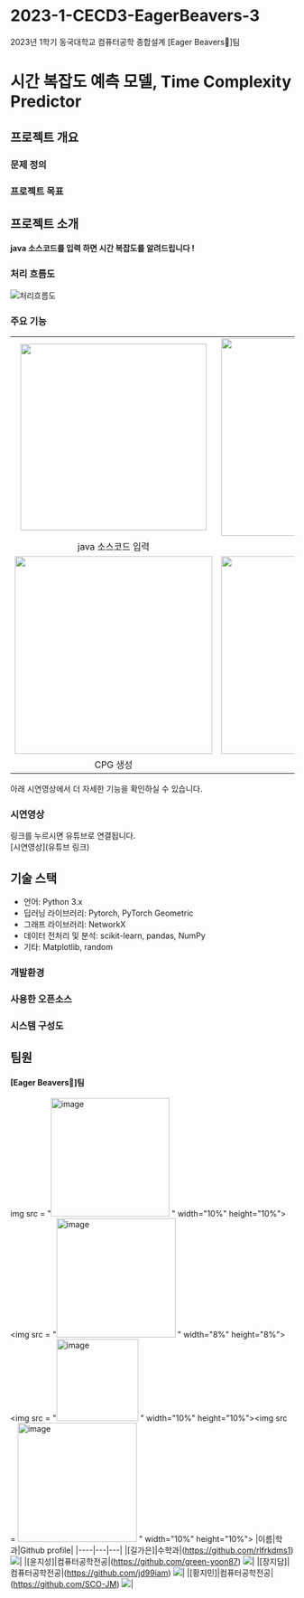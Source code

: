 # 2023-1-CECD3-EagerBeavers-3
2023년 1학기 동국대학교 컴퓨터공학 종합설계 [Eager Beavers🦦]팀 

# 시간 복잡도 예측 모델, Time Complexity Predictor

## 프로젝트 개요

### 문제 정의


### 프로젝트 목표


## 프로젝트 소개

#### java 소스코드를 입력 하면 시간 복잡도를 알려드립니다 !


### 처리 흐름도
<img alt="처리흐름도" src="https://github.com/CSID-DGU/2023-1-CECD3-EagerBeavers-3/assets/83744709/28d3900a-a053-4d40-af04-638ccfd7d7e7">


### 주요 기능

|                                              |                                                  |                                                    |
| :------------------------------------------: | :----------------------------------------------: | :------------------------------------------------: |
| <img src="" width="330"> |   <img src="" width="350">   | <img src="" width="350"> |
|                 java 소스코드 입력                  |                   결과 출력                   |                 기타                 |
|    <img src="" width="350">    | <img src="" width="350"> |     <img src="" width="350">     |
|                 CPG 생성                  |                 기타                |                     기타                      |

아래 시연영상에서 더 자세한 기능을 확인하실 수 있습니다.

### 시연영상

링크를 누르시면 유튜브로 연결됩니다.<br>
[시연영상](유튜브 링크)<br>


## 기술 스택
- 언어: Python 3.x
- 딥러닝 라이브러리: Pytorch, PyTorch Geometric
- 그래프 라이브러리: NetworkX
- 데이터 전처리 및 분석: scikit-learn, pandas, NumPy
- 기타: Matplotlib, random

### 개발환경


### 사용한 오픈소스


### 시스템 구성도


## 팀원

#### [Eager Beavers🦦]팀 
img src = "<img width="210" alt="image" src="https://github.com/CSID-DGU/2023-1-CECD3-EagerBeavers-3/assets/113659520/f8fed6cf-1d4e-445a-b56c-29a0098feb44">
" width="10%" height="10%"><img src = "<img width="211" alt="image" src="https://github.com/CSID-DGU/2023-1-CECD3-EagerBeavers-3/assets/113659520/74296b2d-5b51-496f-aa3d-be4ac2cef084">
" width="8%" height="8%"><img src = "<img width="145" alt="image" src="https://github.com/CSID-DGU/2023-1-CECD3-EagerBeavers-3/assets/113659520/658a6416-88f4-418e-90f9-b9a0aa12c10e">
" width="10%" height="10%"><img src = <img width="211" alt="image" src="https://github.com/CSID-DGU/2023-1-CECD3-EagerBeavers-3/assets/113659520/eac3a812-f673-413b-b7a8-b7c73f850673">
" width="10%" height="10%">
|이름|학과|Github profile|
|----|---|---|
|[길가은]|수학과|(https://github.com/rlfrkdms1) [![](https://img.shields.io/badge/Github-Dan2dani-blue?style=flat-square&logo=Github)](https://github.com/rlfrkdms1)|
|[윤지성]|컴퓨터공학전공|(https://github.com/green-yoon87) [![](https://img.shields.io/badge/Github-Dan2dani-blue?style=flat-square&logo=Github)](https://github.com/green-yoon87)|
|[장지담]|컴퓨터공학전공|(https://github.com/jd99iam) [![](https://img.shields.io/badge/Github-Dan2dani-blue?style=flat-square&logo=Github)](https://github.com/jd99iam)|
|[황지민]|컴퓨터공학전공|(https://github.com/SCO-JM) [![](https://img.shields.io/badge/Github-Dan2dani-blue?style=flat-square&logo=Github)](https://github.com/SCO-JM)|


